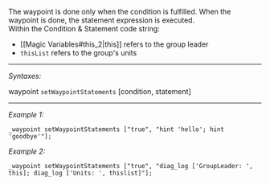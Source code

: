 The waypoint is done only when the condition is fulfilled. When the waypoint is done, the statement expression is executed.<br>
Within the Condition & Statement code string:
* [[Magic Variables#this_2|this]] refers to the group leader
* `thisList` refers to the group's units


---
*Syntaxes:*

waypoint `setWaypointStatements` [condition, statement]

---
*Example 1:*

```sqf
_waypoint setWaypointStatements ["true", "hint 'hello'; hint 'goodbye'"];
```

*Example 2:*

```sqf
_waypoint setWaypointStatements ["true", "diag_log ['GroupLeader: ', this]; diag_log ['Units: ', thislist]"];
```